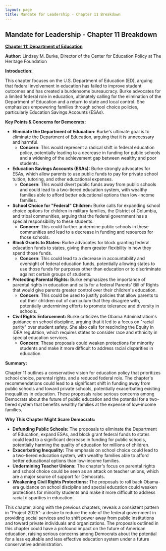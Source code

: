 ```yaml
---
layout: page
title: Mandate for Leadership - Chapter 11 Breakdown
---
```


## Mandate for Leadership - Chapter 11 Breakdown

**[Chapter 11: Department of Education](../../documents/project_2025_chapters/chapter_11.pdf)**

**Author:** Lindsey M. Burke, Director of the Center for Education Policy at The Heritage Foundation

**Introduction:**

This chapter focuses on the U.S. Department of Education (ED), arguing that federal involvement in education has failed to improve student outcomes and has created a burdensome bureaucracy. Burke advocates for a limited federal role in education, ultimately calling for the elimination of the Department of Education and a return to state and local control. She emphasizes empowering families through school choice policies, particularly Education Savings Accounts (ESAs).

**Key Points & Concerns for Democrats:**

* **Eliminate the Department of Education:** Burke's ultimate goal is to eliminate the Department of Education, arguing that it is unnecessary and harmful.
    * **Concern:** This would represent a radical shift in federal education policy, potentially leading to a decrease in funding for public schools and a widening of the achievement gap between wealthy and poor students.
* **Education Savings Accounts (ESAs):** Burke strongly advocates for ESAs, which allow parents to use public funds to pay for private school tuition, tutoring, and other educational expenses.
    * **Concern:** This would divert public funds away from public schools and could lead to a two-tiered education system, with wealthy families able to afford better educational options than low-income families.
* **School Choice for "Federal" Children:** Burke calls for expanding school choice options for children in military families, the District of Columbia, and tribal communities, arguing that the federal government has a special responsibility to these students.
    * **Concern:** This could further undermine public schools in these communities and lead to a decrease in funding and resources for those schools.
* **Block Grants to States:** Burke advocates for block granting federal education funds to states, giving them greater flexibility in how they spend those funds.
    * **Concern:** This could lead to a decrease in accountability and oversight of federal education funds, potentially allowing states to use those funds for purposes other than education or to discriminate against certain groups of students.
* **Protecting Parental Rights:** Burke emphasizes the importance of parental rights in education and calls for a federal Parents' Bill of Rights that would give parents greater control over their children's education.
    * **Concern:** This could be used to justify policies that allow parents to opt their children out of curriculum that they disagree with, potentially undermining efforts to promote tolerance and diversity in schools.
* **Civil Rights Enforcement:** Burke criticizes the Obama Administration's guidance on school discipline, arguing that it led to a focus on "racial parity" over student safety. She also calls for rescinding the Equity in IDEA regulation, which requires states to consider race and ethnicity in special education services.
    * **Concern:** These proposals could weaken protections for minority students and make it more difficult to address racial disparities in education.

**Summary:**

Chapter 11 outlines a conservative vision for education policy that prioritizes school choice, parental rights, and a reduced federal role. The chapter's recommendations could lead to a significant shift in funding away from public schools and toward private schools, potentially exacerbating existing inequalities in education. These proposals raise serious concerns among Democrats about the future of public education and the potential for a two-tiered system that benefits wealthy families at the expense of low-income families.

**Why This Chapter Might Scare Democrats:**

* **Defunding Public Schools:** The proposals to eliminate the Department of Education, expand ESAs, and block grant federal funds to states could lead to a significant decrease in funding for public schools, potentially harming the quality of education for millions of children.
* **Exacerbating Inequality:** The emphasis on school choice could lead to a two-tiered education system, with wealthy families able to afford better educational options than low-income families.
* **Undermining Teacher Unions:** The chapter's focus on parental rights and school choice could be seen as an attack on teacher unions, which are a major source of support for Democrats.
* **Weakening Civil Rights Protections:** The proposals to roll back Obama-era guidance on school discipline and special education could weaken protections for minority students and make it more difficult to address racial disparities in education.

This chapter, along with the previous chapters, reveals a consistent pattern in "Project 2025": a desire to reduce the role of the federal government in providing social services and to shift power away from public institutions and toward private individuals and organizations. The proposals outlined in this chapter could have a profound impact on the future of American education, raising serious concerns among Democrats about the potential for a less equitable and less effective education system under a future conservative administration. 
